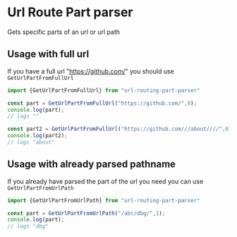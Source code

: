 # Url Route Part parser
Gets specific parts of an url or url path

## Usage with full url
If you have a full url "https://github.com/" you should use <code>GetUrlPartFromFullUrl</code>
```js
import {GetUrlPartFromFullUrl} from "url-routing-part-parser"

const part = GetUrlPartFromFullUrl("https://github.com/",0);
console.log(part);
// logs ""

const part2 = GetUrlPartFromFullUrl("https://github.com///about////",0);
console.log(part2);
// logs "about"
```

## Usage with already parsed pathname
If you already have parsed the part of the url you need you can use <code>GetUrlPartFromUrlPath</code>
```js
import {GetUrlPartFromUrlPath} from "url-routing-part-parser"

const part = GetUrlPartFromUrlPath("/abc/dbg/",1);
console.log(part);
// logs "dbg"
```

